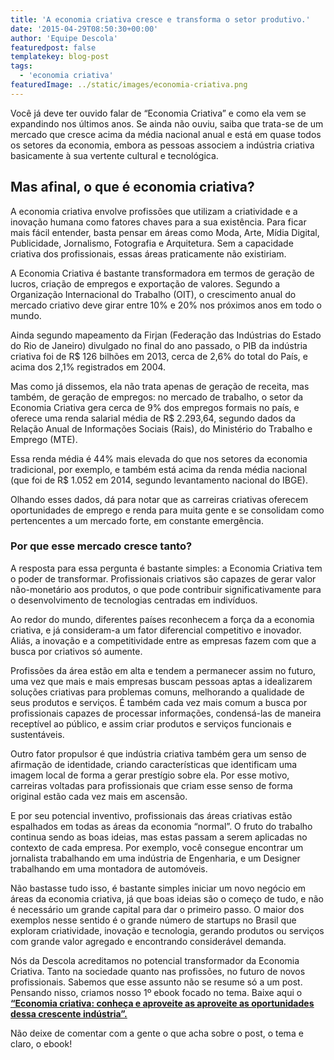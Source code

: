 ```yaml
---
title: 'A economia criativa cresce e transforma o setor produtivo.'
date: '2015-04-29T08:50:30+00:00'
author: 'Equipe Descola'
featuredpost: false
templatekey: blog-post
tags:
  - 'economia criativa'
featuredImage: ../static/images/economia-criativa.png
---
```


Você já deve ter ouvido falar de “Economia Criativa” e como ela vem se expandindo nos últimos anos. Se ainda não ouviu, saiba que trata-se de um mercado que cresce acima da média nacional anual e está em quase todos os setores da economia, embora as pessoas associem a indústria criativa basicamente à sua vertente cultural e tecnológica.

## Mas afinal, o que é economia criativa?

A economia criativa envolve profissões que utilizam a criatividade e a inovação humana como fatores chaves para a sua existência. Para ficar mais fácil entender, basta pensar em áreas como Moda, Arte, Mídia Digital, Publicidade, Jornalismo, Fotografia e Arquitetura. Sem a capacidade criativa dos profissionais, essas áreas praticamente não existiriam.

A Economia Criativa é bastante transformadora em termos de geração de lucros, criação de empregos e exportação de valores. Segundo a Organização Internacional do Trabalho (OIT), o crescimento anual do mercado criativo deve girar entre 10% e 20% nos próximos anos em todo o mundo.

Ainda segundo mapeamento da Firjan (Federação das Indústrias do Estado do Rio de Janeiro) divulgado no final do ano passado, o PIB da indústria criativa foi de R$ 126 bilhões em 2013, cerca de 2,6% do total do País, e acima dos 2,1% registrados em 2004.

Mas como já dissemos, ela não trata apenas de geração de receita, mas também, de geração de empregos: no mercado de trabalho, o setor da Economia Criativa gera cerca de 9% dos empregos formais no país, e oferece uma renda salarial média de R$ 2.293,64, segundo dados da Relação Anual de Informações Sociais (Rais), do Ministério do Trabalho e Emprego (MTE).

Essa renda média é 44% mais elevada do que nos setores da economia tradicional, por exemplo, e também está acima da renda média nacional (que foi de R$ 1.052 em 2014, segundo levantamento nacional do IBGE).

Olhando esses dados, dá para notar que as carreiras criativas oferecem oportunidades de emprego e renda para muita gente e se consolidam como pertencentes a um mercado forte, em constante emergência.

### Por que esse mercado cresce tanto?

A resposta para essa pergunta é bastante simples: a Economia Criativa tem o poder de transformar. Profissionais criativos são capazes de gerar valor não-monetário aos produtos, o que pode contribuir significativamente para o desenvolvimento de tecnologias centradas em indivíduos.

Ao redor do mundo, diferentes países reconhecem a força da a economia criativa, e já consideram-a um fator diferencial competitivo e inovador. Aliás, a inovação e a competitividade entre as empresas fazem com que a busca por criativos só aumente.

Profissões da área estão em alta e tendem a permanecer assim no futuro, uma vez que mais e mais empresas buscam pessoas aptas a idealizarem soluções criativas para problemas comuns, melhorando a qualidade de seus produtos e serviços. É também cada vez mais comum a busca por profissionais capazes de processar informações, condensá-las de maneira receptível ao público, e assim criar produtos e serviços funcionais e sustentáveis.

Outro fator propulsor é que indústria criativa também gera um senso de afirmação de identidade, criando características que identificam uma imagem local de forma a gerar prestígio sobre ela. Por esse motivo, carreiras voltadas para profissionais que criam esse senso de forma original estão cada vez mais em ascensão.

E por seu potencial inventivo, profissionais das áreas criativas estão espalhados em todas as áreas da economia “normal”. O fruto do trabalho continua sendo as boas ideias, mas estas passam a serem aplicadas no contexto de cada empresa. Por exemplo, você consegue encontrar um jornalista trabalhando em uma indústria de Engenharia, e um Designer trabalhando em uma montadora de automóveis.

Não bastasse tudo isso, é bastante simples iniciar um novo negócio em áreas da economia criativa, já que boas ideias são o começo de tudo, e não é necessário um grande capital para dar o primeiro passo. O maior dos exemplos nesse sentido é o grande número de startups no Brasil que exploram criatividade, inovação e tecnologia, gerando produtos ou serviços com grande valor agregado e encontrando considerável demanda.

Nós da Descola acreditamos no potencial transformador da Economia Criativa. Tanto na sociedade quanto nas profissões, no futuro de novos profissionais. Sabemos que esse assunto não se resume só a um post. Pensando nisso, criamos nosso 1º ebook focado no tema. Baixe aqui o [<u>**“Economia criativa: conheça e aproveite as aproveite as oportunidades dessa crescente indústria”.**</u>](https://descola.org/ebook/ebook-economia-criativa)

Não deixe de comentar com a gente o que acha sobre o post, o tema e claro, o ebook!

<script>// <![CDATA[ (function(t,e,c,n){var o,s,i;t.SMCX=t.SMCX||[],e.getElementById(n)||(o=e.getElementsByTagName(c),s=o[o.length-1],i=e.createElement(c),i.type="text/javascript",i.async=!0,i.id=n,i.src=["https:"===location.protocol?"https://":"http://","widget.surveymonkey.com/collect/website/js/N6XZOBb42dncYcSXA_2B8TwH1Nmy2sXYT423IxPJjU9co1XqX47i8qSbM8LkF4yCiA.js"].join(""),s.parentNode.insertBefore(i,s))})(window,document,"script","smcx-sdk"); // ]]></script>

